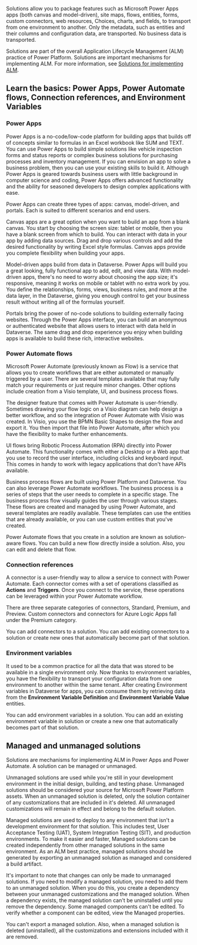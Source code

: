 Solutions allow you to package features such as Microsoft Power Apps apps (both canvas and model-driven), site maps, flows, entities, forms, custom connectors, web resources, Choices, charts, and fields, to transport from one environment to another. Only the metadata, such as entities and their columns and configuration data, are transported. No business data is transported.

Solutions are part of the overall Application Lifecycle Management (ALM) practice of Power Platform. Solutions are important mechanisms for implementing ALM. For more information, see [Solutions for implementing ALM](https://docs.microsoft.com/power-platform/alm/overview-alm/?azure-portal=true).

## Learn the basics:  Power Apps, Power Automate flows, Connection references, and Environment Variables

### Power Apps

Power Apps is a no-code/low-code platform for building apps that builds off of concepts similar to formulas in an Excel workbook like SUM and TEXT. You can use Power Apps to build simple solutions like vehicle inspection forms and status reports or complex business solutions for purchasing processes and inventory management. If you can envision an app to solve a business problem, then you can use your existing skills to build it. Although Power Apps is geared towards business users with little background in computer science and coding, Power Apps offers advanced functionality and the ability for seasoned developers to design complex applications with ease.

Power Apps can create three types of apps: canvas, model-driven, and portals. Each is suited to different scenarios and end users.

Canvas apps are a great option when you want to build an app from a blank canvas. You start by choosing the screen size: tablet or mobile, then you have a blank screen from which to build. You can interact with data in your app by adding data sources. Drag and drop various controls and add the desired functionality by writing Excel style formulas. Canvas apps provide you complete flexibility when building your apps.

Model-driven apps build from data in Dataverse. Power Apps will build you a great looking, fully functional app to add, edit, and view data. With model-driven apps, there's no need to worry about choosing the app size; it's responsive, meaning it works on mobile or tablet with no extra work by you. You define the relationships, forms, views, business rules, and more at the data layer, in the Dataverse, giving you enough control to get your business result without writing all of the formulas yourself.

Portals bring the power of no-code solutions to building externally facing websites. Through the Power Apps interface, you can build an anonymous or authenticated website that allows users to interact with data held in Dataverse. The same drag and drop experience you enjoy when building apps is available to build these rich, interactive websites.

### Power Automate flows

Microsoft Power Automate (previously known as Flow) is a service that allows you to create workflows that are either automated or manually triggered by a user. There are several templates available that may fully match your requirements or just require minor changes. Other options include creation from a Visio template, UI, and business process flows.

The designer feature that comes with Power Automate is user-friendly. Sometimes drawing your flow logic on a Visio diagram can help design a better workflow, and so the integration of Power Automate with Visio was created. In Visio, you use the BPMN Basic Shapes to design the flow and export it. You then import that file into Power Automate, after which you have the flexibility to make further enhancements.

UI flows bring Robotic Process Automation (RPA) directly into Power Automate. This functionality comes with either a Desktop or a Web app that you use to record the user interface, including clicks and keyboard input. This comes in handy to work with legacy applications that don't have APIs available.

Business process flows are built using Power Platform and Dataverse. You can also leverage Power Automate workflows. The business process is a series of steps that the user needs to complete in a specific stage. The business process flow visually guides the user through various stages. These flows are created and managed by using Power Automate, and several templates are readily available. These templates can use the entities that are already available, or you can use custom entities that you've created.

Power Automate flows that you create in a solution are known as solution-aware flows. You can build a new flow directly inside a solution. Also, you can edit and delete that flow.  

### Connection references

A connector is a user-friendly way to allow a service to connect with Power Automate. Each connector comes with a set of operations classified as **Actions** and **Triggers**. Once you connect to the service, these operations can be leveraged within your Power Automate workflow.

There are three separate categories of connectors, Standard, Premium, and Preview. Custom connectors and connectors for Azure Logic Apps fall under the Premium category. 

You can add connectors to a solution. You can add existing connectors to a solution or create new ones that automatically become part of that solution. 

### Environment variables
It used to be a common practice for all the data that was stored to be available in a single environment only. Now thanks to environment variables, you have the flexibility to transport your configuration data from one environment to another within the same tenant. After creating Environment variables in Dataverse for apps, you can consume them by retrieving data from the **Environment Variable Definition** and **Environment Variable Value** entities.

You can add environment variables in a solution. You can add an existing environment variable in solution or create a new one that automatically becomes part of that solution.

## Managed and unmanaged solutions 

Solutions are mechanisms for implementing ALM in Power Apps and Power Automate. A solution can be managed or unmanaged.

Unmanaged solutions are used while you're still in your development environment in the initial design, building, and testing phase. Unmanaged solutions should be considered your source for Microsoft Power Platform assets. When an unmanaged solution is deleted, only the solution container of any customizations that are included in it's deleted. All unmanaged customizations will remain in effect and belong to the default solution.

Managed solutions are used to deploy to any environment that isn't a development environment for that solution. This includes test, User Acceptance Testing (UAT), System Integration Testing (SIT), and production environments. To make it easier and faster, Managed solutions can be created independently from other managed solutions in the same environment. As an ALM best practice, managed solutions should be generated by exporting an unmanaged solution as managed and considered a build artifact.

It's important to note that changes can only be made to unmanaged solutions. If you need to modify a managed solution, you need to add them to an unmanaged solution. When you do this, you create a dependency between your unmanaged customizations and the managed solution. When a dependency exists, the managed solution can't be uninstalled until you remove the dependency.
Some managed components can't be edited. To verify whether a component can be edited, view the Managed properties. 

You can't export a managed solution. Also, when a managed solution is deleted (uninstalled), all the customizations and extensions included with it are removed.





